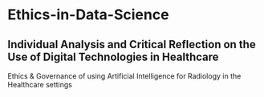# Ethics-in-Data-Science
## Individual Analysis and Critical Reflection on the Use of Digital Technologies in Healthcare
Ethics & Governance of using Artificial Intelligence for Radiology in the Healthcare settings
